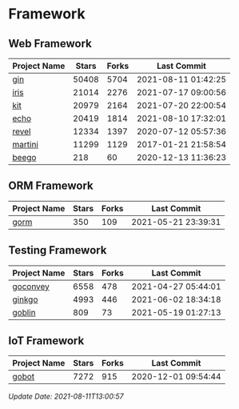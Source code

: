 # Framework

## Web Framework
| Project Name | Stars | Forks | Last Commit |
| ------------ | ----- | ----- | ----------- |
| [gin](https://github.com/gin-gonic/gin) | 50408 | 5704 | 2021-08-11 01:42:25 |
| [iris](https://github.com/kataras/iris) | 21014 | 2276 | 2021-07-17 09:00:56 |
| [kit](https://github.com/go-kit/kit) | 20979 | 2164 | 2021-07-20 22:00:54 |
| [echo](https://github.com/labstack/echo) | 20419 | 1814 | 2021-08-10 17:32:01 |
| [revel](https://github.com/revel/revel) | 12334 | 1397 | 2020-07-12 05:57:36 |
| [martini](https://github.com/go-martini/martini) | 11299 | 1129 | 2017-01-21 21:58:54 |
| [beego](https://github.com/astaxie/beego) | 218 | 60 | 2020-12-13 11:36:23 |

## ORM Framework
| Project Name | Stars | Forks | Last Commit |
| ------------ | ----- | ----- | ----------- |
| [gorm](https://github.com/jinzhu/gorm) | 350 | 109 | 2021-05-21 23:39:31 |

## Testing Framework
| Project Name | Stars | Forks | Last Commit |
| ------------ | ----- | ----- | ----------- |
| [goconvey](https://github.com/smartystreets/goconvey) | 6558 | 478 | 2021-04-27 05:44:01 |
| [ginkgo](https://github.com/onsi/ginkgo) | 4993 | 446 | 2021-06-02 18:34:18 |
| [goblin](https://github.com/franela/goblin) | 809 | 73 | 2021-05-19 01:27:13 |

## IoT Framework
| Project Name | Stars | Forks | Last Commit |
| ------------ | ----- | ----- | ----------- |
| [gobot](https://github.com/hybridgroup/gobot) | 7272 | 915 | 2020-12-01 09:54:44 |

*Update Date: 2021-08-11T13:00:57*